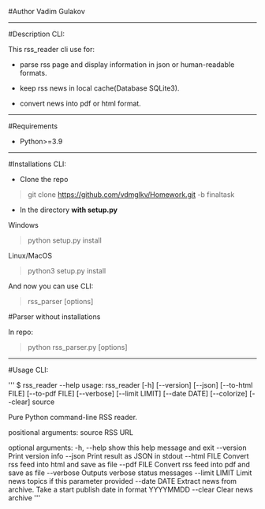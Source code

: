 #Author
Vadim Gulakov

---

#Description
CLI:

This rss_reader cli use for:

- parse rss page and display information in json or human-readable formats.

- keep rss news in local cache(Database SQLite3).

- convert news into pdf or html format.

---
#Requirements
- Python>=3.9

---

#Installations
CLI:

- Clone the repo

>git clone https://github.com/vdmglkv/Homework.git -b finaltask

- In the directory **with setup.py**

Windows
>python setup.py install

Linux/MacOS

>python3 setup.py install

And now you can use CLI:
>rss_parser [options]


#Parser without installations

In repo:
>python rss_parser.py [options]
---
#Usage
CLI:

'''
$ rss_reader --help
usage: rss_reader [-h] [--version] [--json] [--to-html FILE] [--to-pdf FILE]
                  [--verbose] [--limit LIMIT] [--date DATE] [--colorize]
                  [--clear]
                  source

Pure Python command-line RSS reader.

positional arguments:
  source          RSS URL

optional arguments:
  -h, --help      show this help message and exit
  --version       Print version info
  --json          Print result as JSON in stdout
  --html FILE  Convert rss feed into html and save as file
  --pdf FILE   Convert rss feed into pdf and save as file
  --verbose       Outputs verbose status messages
  --limit LIMIT   Limit news topics if this parameter provided
  --date DATE     Extract news from archive. Take a start publish date in
                  format YYYYMMDD
  --clear         Clear news archive
'''

